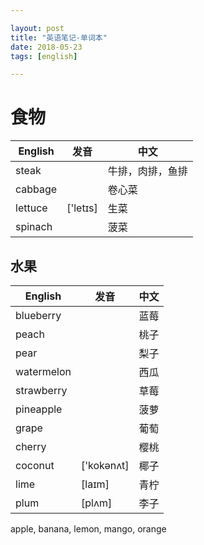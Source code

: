 ```yaml
---

layout: post
title: "英语笔记-单词本"
date: 2018-05-23
tags: [english]

---
```


# 食物

| English | 发音 | 中文 |
| --- | --- | --- |
| steak | | 牛排，肉排，鱼排 |
| cabbage | | 卷心菜 |
| lettuce | ['letɪs] | 生菜 |
| spinach |  | 菠菜 |

## 水果

| English | 发音 | 中文 |
| --- | --- | --- |
| blueberry | | 蓝莓 |
| peach | | 桃子 |
| pear | | 梨子 |
| watermelon | | 西瓜 |
| strawberry | | 草莓 |
| pineapple | | 菠萝 |
| grape | | 葡萄 |
| cherry | | 樱桃 |
| coconut | ['kokənʌt] | 椰子 |
| lime | [laɪm] | 青柠 |
| plum | [plʌm] | 李子 |

apple, banana, lemon, mango, orange